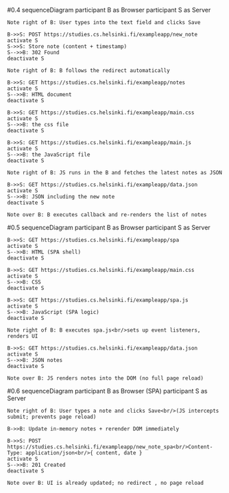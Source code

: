 #0.4
sequenceDiagram
    participant B as Browser
    participant S as Server

    Note right of B: User types into the text field and clicks Save

    B->>S: POST https://studies.cs.helsinki.fi/exampleapp/new_note
    activate S
    S->>S: Store note (content + timestamp)
    S-->>B: 302 Found
    deactivate S

    Note right of B: B follows the redirect automatically

    B->>S: GET https://studies.cs.helsinki.fi/exampleapp/notes
    activate S
    S-->>B: HTML document
    deactivate S

    B->>S: GET https://studies.cs.helsinki.fi/exampleapp/main.css
    activate S
    S-->>B: the css file
    deactivate S

    B->>S: GET https://studies.cs.helsinki.fi/exampleapp/main.js
    activate S
    S-->>B: the JavaScript file
    deactivate S

    Note right of B: JS runs in the B and fetches the latest notes as JSON

    B->>S: GET https://studies.cs.helsinki.fi/exampleapp/data.json
    activate S
    S-->>B: JSON including the new note
    deactivate S

    Note over B: B executes callback and re-renders the list of notes


#0.5
sequenceDiagram
    participant B as Browser
    participant S as Server

    B->>S: GET https://studies.cs.helsinki.fi/exampleapp/spa
    activate S
    S-->>B: HTML (SPA shell)
    deactivate S

    B->>S: GET https://studies.cs.helsinki.fi/exampleapp/main.css
    activate S
    S-->>B: CSS
    deactivate S

    B->>S: GET https://studies.cs.helsinki.fi/exampleapp/spa.js
    activate S
    S-->>B: JavaScript (SPA logic)
    deactivate S

    Note right of B: B executes spa.js<br/>sets up event listeners, renders UI

    B->>S: GET https://studies.cs.helsinki.fi/exampleapp/data.json
    activate S
    S-->>B: JSON notes
    deactivate S

    Note over B: JS renders notes into the DOM (no full page reload)


#0.6
sequenceDiagram
    participant B as Browser (SPA)
    participant S as Server

    Note right of B: User types a note and clicks Save<br/>(JS intercepts submit; prevents page reload)

    B->>B: Update in-memory notes + rerender DOM immediately

    B->>S: POST https://studies.cs.helsinki.fi/exampleapp/new_note_spa<br/>Content-Type: application/json<br/>{ content, date }
    activate S
    S-->>B: 201 Created 
    deactivate S

    Note over B: UI is already updated; no redirect , no page reload

